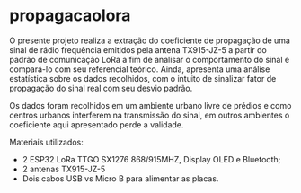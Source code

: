 # propagacaolora
 O presente projeto realiza a extração do coeficiente de propagação de uma sinal de rádio frequência emitidos pela antena TX915-JZ-5 a partir do padrão de comunicação LoRa a fim de analisar o comportamento do sinal e compará-lo com seu referencial teórico. Ainda, apresenta uma análise estatística sobre os dados recolhidos, com o intuito de sinalizar fator de propagação do sinal real com seu desvio padrão.

Os dados foram recolhidos em um ambiente urbano livre de prédios e como centros urbanos interferem na transmissão do sinal, em outros ambientes o coeficiente aqui apresentado perde a validade. 

Materiais utilizados:

- 2 ESP32 LoRa TTGO SX1276 868/915MHZ, Display OLED e Bluetooth;
- 2 antenas TX915-JZ-5 
- Dois cabos USB vs Micro B para alimentar as placas.
